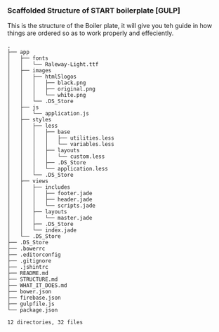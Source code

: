### Scaffolded Structure of START boilerplate [GULP]

This is the structure of the Boiler plate, it will give you teh guide in how things are ordered
so as to work properly and effeciently.

```
.
├── app
│   ├── fonts
│   │   └── Raleway-Light.ttf
│   ├── images
│   │   ├── html5logos
│   │   │   ├── black.png
│   │   │   ├── original.png
│   │   │   └── white.png
│   │   └── .DS_Store
│   ├── js
│   │   └── application.js
│   ├── styles
│   │   ├── less
│   │   │   ├── base
│   │   │   │   ├── utilities.less
│   │   │   │   └── variables.less
│   │   │   ├── layouts
│   │   │   │   └── custom.less
│   │   │   ├── .DS_Store
│   │   │   └── application.less
│   │   └── .DS_Store
│   ├── views
│   │   ├── includes
│   │   │   ├── footer.jade
│   │   │   ├── header.jade
│   │   │   └── scripts.jade
│   │   ├── layouts
│   │   │   └── master.jade
│   │   ├── .DS_Store
│   │   └── index.jade
│   └── .DS_Store
├── .DS_Store
├── .bowerrc
├── .editorconfig
├── .gitignore
├── .jshintrc
├── README.md
├── STRUCTURE.md
├── WHAT_IT_DOES.md
├── bower.json
├── firebase.json
├── gulpfile.js
└── package.json

12 directories, 32 files
```
